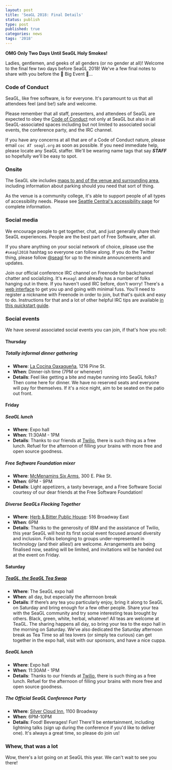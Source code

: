 ```yaml
---
layout: post
title: 'SeaGL 2018: Final Details'
status: publish
type: post
published: true
categories: news
tags: '2018'
---
```


**OMG Only Two Days Until SeaGL Holy Smokes!**

Ladies, gentlemen, and geeks of all genders (or no gender at all)! Welcome to the final few two days before SeaGL 2018! We've a few final notes to share with you before the 🎉 Big Event 🎉…

### Code of Conduct

SeaGL, like free software, is for everyone. It's paramount to us that all attendees feel (and be!) safe and welcome.

Please remember that all staff, presenters, and attendees of SeaGL are expected to obey the [Code of Conduct](/code_of_conduct) not only at SeaGL but also in all SeaGL-associated spaces including but not limited to associated social events, the conference party, and the IRC channel.

If you have any concerns at all that are of a Code of Conduct nature, please email `coc AT seagl.org` as soon as possible. If you need immediate help, please locate any SeaGL staffer. We'll be wearing name tags that say **_STAFF_** so hopefully we'll be easy to spot.

### Onsite

The SeaGL site includes [maps to and of the venue and surrounding area](/maps/2018), including information about parking should you need that sort of thing.

As the venue is a community college, it's able to support people of all types of accessibility needs. Please see [Seattle Central's accessibility page](https://seattlecentral.edu/campus-life/student-support-and-services/disability-support/accommodations) for complete information.

### Social media

We encourage people to get together, chat, and just generally share their SeaGL experiences. People are the best part of Free Software, after all.

If you share anything on your social network of choice, please use the `#seagl2018` hashtag so everyone can follow along. If you do the Twitter thing, please follow [@seagl](https://twitter.com/seagl) for up to the minute announcements and updates.

Join our official conference IRC channel on Freenode for backchannel chatter and socializing. It's `#seagl` and already has a number of folks hanging out in there. If you haven't used IRC before, don't worry! There's a [web interface](https://webchat.freenode.net/) to get you up and going with minimal fuss. You'll need to register a nickname with Freenode in order to join, but that's quick and easy to do. Instructions for that and a lot of other helpful IRC tips are available [in this quickstart guide](https://opensource.com/article/16/6/irc-quickstart-guide).

### Social events

We have several associated social events you can join, if that's how you roll:

#### Thursday

##### Totally informal dinner gathering

* **Where**: [La Cocina Oaxaqueña](https://lacocinaoaxaquena.com), 1216 Pine St.
* **When**: Dinner-ish time (7PM or whenever)
* **Details**: Feel like getting a bite and maybe running into SeaGL folks? Then come here for dinner. We have no reserved seats and everyone will pay for themselves. If it's a nice night, aim to be seated on the patio out front.

#### Friday

##### SeaGL lunch

* **Where**: Expo hall
* **When**: 11:30AM - 1PM
* **Details**: Thanks to our friends at [Twilio](https://twilio.com), there is such thing as a free lunch. Refuel for the afternoon of filling your brains with more free and open source goodness.

##### Free Software Foundation mixer

* **Where**: [McMenamins Six Arms](https://www.mcmenamins.com/six-arms), 300 E. Pike St.
* **When**: 6PM - 9PM
* **Details**: Light appetizers, a tasty beverage, and a Free Software Social courtesy of our dear friends at the Free Software Foundation!

##### Diverse SeaGLs Flocking Together

* **Where**: [Herb & Bitter Public House](https://www.herbandbitter.com/): 516 Broadway East
* **When**: 6PM
* **Details**: Thanks to the generosity of IBM and the assistance of Twilio, this year SeaGL will host its first social event focused around diversity and inclusion. Folks belonging to groups under-represented in technology (and their allies!) are welcome. Arrangements are being finalised now, seating will be limited, and invitations will be handed out at the event on Friday.

#### Saturday

##### [TeaGL, the SeaGL Tea Swap](/news/2018/10/12/TeaGL)

* **Where**: The SeaGL expo hall
* **When**: all day, but especially the afternoon break
* **Details**: If there’s any tea you particularly enjoy, bring it along to SeaGL on Saturday and bring enough for a few other people. Share your tea with the SeaGL community and try some interesting teas brought by others. Black, green, white, herbal, whatever! All teas are welcome at TeaGL. The sharing happens all day, so bring your tea to the expo hall in the morning on Saturday. We’ve also dedicated the Saturday afternoon break as Tea Time so all tea lovers (or simply tea curious) can get together in the expo hall, visit with our sponsors, and have a nice cuppa.

##### SeaGL lunch

* **Where**: Expo hall
* **When**: 11:30AM - 1PM
* **Details**: Thanks to our friends at [Twilio](https://twilio.com), there is such thing as a free lunch. Refuel for the afternoon of filling your brains with more free and open source goodness.

##### The Official SeaGL Conference Party

* **Where**: [Silver Cloud Inn](https://www.silvercloud.com/seattlebroadway/), 1100 Broadway
* **When**: 6PM-10PM
* **Details**: Food! Beverages! Fun! There'll be entertainment, including lightning talks (sign up during the conference if you'd like to deliver one). It's always a great time, so please do join us!

### Whew, that was a lot

Wow, there's a lot going on at SeaGL this year. We can't wait to see you there!
